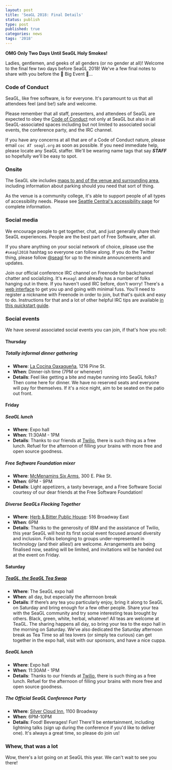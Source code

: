 ```yaml
---
layout: post
title: 'SeaGL 2018: Final Details'
status: publish
type: post
published: true
categories: news
tags: '2018'
---
```


**OMG Only Two Days Until SeaGL Holy Smokes!**

Ladies, gentlemen, and geeks of all genders (or no gender at all)! Welcome to the final few two days before SeaGL 2018! We've a few final notes to share with you before the 🎉 Big Event 🎉…

### Code of Conduct

SeaGL, like free software, is for everyone. It's paramount to us that all attendees feel (and be!) safe and welcome.

Please remember that all staff, presenters, and attendees of SeaGL are expected to obey the [Code of Conduct](/code_of_conduct) not only at SeaGL but also in all SeaGL-associated spaces including but not limited to associated social events, the conference party, and the IRC channel.

If you have any concerns at all that are of a Code of Conduct nature, please email `coc AT seagl.org` as soon as possible. If you need immediate help, please locate any SeaGL staffer. We'll be wearing name tags that say **_STAFF_** so hopefully we'll be easy to spot.

### Onsite

The SeaGL site includes [maps to and of the venue and surrounding area](/maps/2018), including information about parking should you need that sort of thing.

As the venue is a community college, it's able to support people of all types of accessibility needs. Please see [Seattle Central's accessibility page](https://seattlecentral.edu/campus-life/student-support-and-services/disability-support/accommodations) for complete information.

### Social media

We encourage people to get together, chat, and just generally share their SeaGL experiences. People are the best part of Free Software, after all.

If you share anything on your social network of choice, please use the `#seagl2018` hashtag so everyone can follow along. If you do the Twitter thing, please follow [@seagl](https://twitter.com/seagl) for up to the minute announcements and updates.

Join our official conference IRC channel on Freenode for backchannel chatter and socializing. It's `#seagl` and already has a number of folks hanging out in there. If you haven't used IRC before, don't worry! There's a [web interface](https://webchat.freenode.net/) to get you up and going with minimal fuss. You'll need to register a nickname with Freenode in order to join, but that's quick and easy to do. Instructions for that and a lot of other helpful IRC tips are available [in this quickstart guide](https://opensource.com/article/16/6/irc-quickstart-guide).

### Social events

We have several associated social events you can join, if that's how you roll:

#### Thursday

##### Totally informal dinner gathering

* **Where**: [La Cocina Oaxaqueña](https://lacocinaoaxaquena.com), 1216 Pine St.
* **When**: Dinner-ish time (7PM or whenever)
* **Details**: Feel like getting a bite and maybe running into SeaGL folks? Then come here for dinner. We have no reserved seats and everyone will pay for themselves. If it's a nice night, aim to be seated on the patio out front.

#### Friday

##### SeaGL lunch

* **Where**: Expo hall
* **When**: 11:30AM - 1PM
* **Details**: Thanks to our friends at [Twilio](https://twilio.com), there is such thing as a free lunch. Refuel for the afternoon of filling your brains with more free and open source goodness.

##### Free Software Foundation mixer

* **Where**: [McMenamins Six Arms](https://www.mcmenamins.com/six-arms), 300 E. Pike St.
* **When**: 6PM - 9PM
* **Details**: Light appetizers, a tasty beverage, and a Free Software Social courtesy of our dear friends at the Free Software Foundation!

##### Diverse SeaGLs Flocking Together

* **Where**: [Herb & Bitter Public House](https://www.herbandbitter.com/): 516 Broadway East
* **When**: 6PM
* **Details**: Thanks to the generosity of IBM and the assistance of Twilio, this year SeaGL will host its first social event focused around diversity and inclusion. Folks belonging to groups under-represented in technology (and their allies!) are welcome. Arrangements are being finalised now, seating will be limited, and invitations will be handed out at the event on Friday.

#### Saturday

##### [TeaGL, the SeaGL Tea Swap](/news/2018/10/12/TeaGL)

* **Where**: The SeaGL expo hall
* **When**: all day, but especially the afternoon break
* **Details**: If there’s any tea you particularly enjoy, bring it along to SeaGL on Saturday and bring enough for a few other people. Share your tea with the SeaGL community and try some interesting teas brought by others. Black, green, white, herbal, whatever! All teas are welcome at TeaGL. The sharing happens all day, so bring your tea to the expo hall in the morning on Saturday. We’ve also dedicated the Saturday afternoon break as Tea Time so all tea lovers (or simply tea curious) can get together in the expo hall, visit with our sponsors, and have a nice cuppa.

##### SeaGL lunch

* **Where**: Expo hall
* **When**: 11:30AM - 1PM
* **Details**: Thanks to our friends at [Twilio](https://twilio.com), there is such thing as a free lunch. Refuel for the afternoon of filling your brains with more free and open source goodness.

##### The Official SeaGL Conference Party

* **Where**: [Silver Cloud Inn](https://www.silvercloud.com/seattlebroadway/), 1100 Broadway
* **When**: 6PM-10PM
* **Details**: Food! Beverages! Fun! There'll be entertainment, including lightning talks (sign up during the conference if you'd like to deliver one). It's always a great time, so please do join us!

### Whew, that was a lot

Wow, there's a lot going on at SeaGL this year. We can't wait to see you there!
